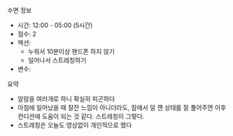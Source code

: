 수면 정보
- 시간: 12:00 - 05:00 (5시간)
- 점수: 2
- 액션: 
   - 누워서 10분이상 핸드폰 하지 않기
   - 일어나서 스트레칭하기
- 변수: 

요약
- 알람을 여러개로 하니 확실히 피곤하다
- 아침에 일어났을 때 잘잔 느낌이 아니더라도, 잠에서 덜 깬 상태를 잘 풀어주면 이후 컨디션에 도움이 되는 것 같다. 스트레칭이 그렇다. 
- 스트레칭은 오늘도 영상없이 개인적으로 했다